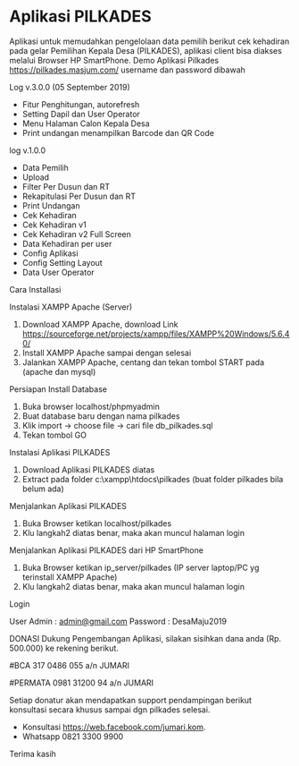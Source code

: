 # Aplikasi PILKADES
Aplikasi untuk memudahkan pengelolaan data pemilih berikut cek kehadiran pada gelar Pemilihan Kepala Desa (PILKADES),
aplikasi client bisa diakses melalui Browser HP SmartPhone.
Demo Aplikasi Pilkades https://pilkades.masjum.com/
username dan password dibawah

Log v.3.0.0 (05 September 2019)
- Fitur Penghitungan, autorefresh
- Setting Dapil dan User Operator
- Menu Halaman Calon Kepala Desa
- Print undangan menampilkan Barcode dan QR Code

log v.1.0.0
- Data Pemilih
- Upload
- Filter Per Dusun dan RT
- Rekapitulasi Per Dusun dan RT
- Print Undangan
- Cek Kehadiran
- Cek Kehadiran v1
- Cek Kehadiran v2 Full Screen
- Data Kehadiran per user
- Config Aplikasi
- Config Setting Layout
- Data User Operator

Cara Installasi

Instalasi XAMPP Apache (Server)
1. Download XAMPP Apache, download Link https://sourceforge.net/projects/xampp/files/XAMPP%20Windows/5.6.40/
2. Install XAMPP Apache sampai dengan selesai
3. Jalankan XAMPP Apache, centang dan tekan tombol START pada (apache dan mysql) 

Persiapan Install Database
1. Buka browser localhost/phpmyadmin
2. Buat database baru dengan nama pilkades
3. Klik import -> choose file -> cari file db_pilkades.sql
4. Tekan tombol GO

Instalasi Aplikasi PILKADES
1. Download Aplikasi PILKADES diatas
2. Extract pada folder c:\xampp\htdocs\pilkades (buat folder pilkades bila belum ada)

Menjalankan Aplikasi PILKADES
1. Buka Browser ketikan localhost/pilkades
2. Klu langkah2 diatas benar, maka akan muncul halaman login

Menjalankan Aplikasi PILKADES dari HP SmartPhone
1. Buka Browser ketikan ip_server/pilkades (IP server laptop/PC yg terinstall XAMPP Apache)
2. Klu langkah2 diatas benar, maka akan muncul halaman login

Login

User Admin : admin@gmail.com
Password : DesaMaju2019

DONASI Dukung Pengembangan Aplikasi, 
silakan sisihkan dana anda (Rp. 500.000) ke rekening berikut.

#BCA 317 0486 055
a/n JUMARI

#PERMATA
0981 31200 94
a/n JUMARI

Setiap donatur akan mendapatkan support pendampingan berikut konsultasi secara khusus sampai dgn pilkades selesai.
- Konsultasi https://web.facebook.com/jumari.kom.
- Whatsapp 0821 3300 9900

Terima kasih
